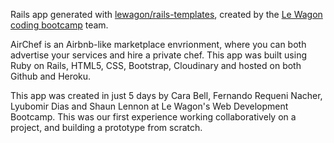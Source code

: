Rails app generated with [lewagon/rails-templates](https://github.com/lewagon/rails-templates), created by the [Le Wagon coding bootcamp](https://www.lewagon.com) team.

AirChef is an Airbnb-like marketplace envrionment, where you can both advertise your services and hire a private chef. This app was built using Ruby on Rails, HTML5, CSS, Bootstrap, Cloudinary and hosted on both Github and Heroku.

This app was created in just 5 days by Cara Bell, Fernando Requeni Nacher, Lyubomir Dias and Shaun Lennon at Le Wagon's Web Development Bootcamp. This was our first experience working collaboratively on a project, and building a prototype from scratch.
